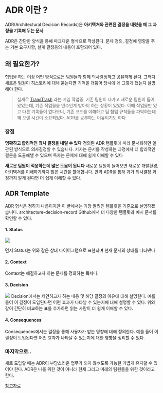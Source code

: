 # ADR 이란 ?
ADR(Architectural Decision Records)은 **아키텍쳐와 관련된 결정을 내렸을 때 그 과정을 기록해 두는 문서**

ADR은 간단한 양식을 통해 마크다운 형식으로 작성된다. 
문제 정의, 결정에 영향을 주는 기본 요구사항, 설계 결정등의 내용이 포함되어 있다. 

## 왜 필요한가? 
협업을 하는 이상 어떤 방식으로든 팀원들과 함께 의사결정하고 공유하게 된다. 그러다 새로운 팀원이 히스토리에 대해 묻는다면 기억을 더듬어 당시에 왜 그렇게 했는지 설명해야 한다. 
> 실제로 [TransTrash](https://github.com/SmarteenApp/Stac_Game) 라는 게임 작업중,
기존 팀원이 나가고 새로운 팀원이 들어왔었는데, 기존 작업물을 인수인계 받아야 하는 상황이 있었다. 이때 작업물만 있고 다른 기록들이 없다보니, 기존 코드를 이해하고 팀 협업 규칙들을 파악하는데 꽤 오랜 시간이 소요되었다. ADR를 공부하는 이유이기도 하다. 

### 장점

**명확하고 합리적인 의사 결정을 내릴 수 있다**
정의된 ADR 탬플릿에 따라 문서화하면 일관된 방식으로 의사결정할 수 있습니다. 저자는 문서를 작성하는 과정에서 더 합리적인 결론을 도출해낼 수 있으며 독자는 문제에 대해 쉽게 이해할 수 있다

**새로운 팀원이 적응하는데 많은 도움이 됩니다**
새로운 팀원이 들어오면 새로운 개발환경, 아키텍쳐를 이해하기까지 많은 시간을 할애합니다. 만약 ADR을 통해 과거 의사결정 과정까지 알게 된다면 더 쉽게 이해할 수 있다.

## ADR Template
ADR 형식은 정하기 나름이지만 이 글에서는 가장 알려진 템플릿을 기준으로 설명하겠습니다. architecture-decision-record Github에서 더 다양한 템플릿과 예시 문서를 확인할 수 있다.

#### 1. Status
![](https://velog.velcdn.com/images/stingray/post/9f51488c-5ceb-4924-bbc1-7d02c2e5f444/image.png)

먼저 Status는 위와 같은 상태 다이어그램으로 표현되며 현재 문서의 상태를 나타낸다 

#### 2. Context
Context는 해결하고자 하는 문제를 정의하는 목차다. 

#### 3. Decision
![](https://velog.velcdn.com/images/stingray/post/14fd6e93-1451-417c-90bd-42db43d47c78/image.png)
Decision에서는 제안하고자 하는 내용 및 해당 결정의 이유에 대해 설명한다. 예를 들어 이 결정이 도입된다면 어떤 효과가 나타날 수 있는지에 대해 설명할 수 있다.
위와 같이 간단히 비교하는 표를 추가하면 읽는 사람이 더 쉽게 이해할 수 있다.

#### 4. Consequences 
Consequences에서는 결정을 통해 사용자가 받는 영향에 대해 정의한다. 예를 들어 이 결정이 도입된다면 어떤 효과가 나타날 수 있는지에 대한 영향을 정리할 수 있다.

### 마지막으로..
새로 도입할 때는 ADR이 부담스러운 업무가 되지 않ㅎ도록 가능한 가볍게 유지할 수 있어야 한다. 
ADR은 나를 위한 것이 아니라 현재 그리고 미래의 팀원들을 위한 것이라고 한다. 

[참고자료](https://swalloow.github.io/feat-adr/)
